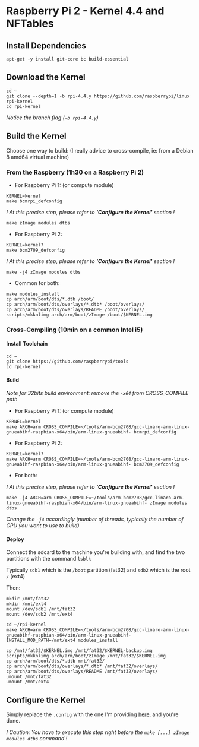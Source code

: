 # Raspberry Pi 2 - Kernel 4.4 and NFTables

## Install Dependencies

```
apt-get -y install git-core bc build-essential 
```

## Download the Kernel

```
cd ~
git clone --depth=1 -b rpi-4.4.y https://github.com/raspberrypi/linux rpi-kernel
cd rpi-kernel
```
*Notice the branch flag (`-b rpi-4.4.y`)*


## Build the Kernel
Choose one way to build:
(I really advice to cross-compile, ie: from a Debian 8 amd64 virtual machine)
### From the Raspberry (1h30 on a Raspberry Pi 2)
  - For Raspberry Pi 1: (or compute module)
```
KERNEL=kernel
make bcmrpi_defconfig
```
*! At this precise step, please refer to __'Configure the Kernel'__ section !*
```
make zImage modules dtbs
```
  - For Raspberry Pi 2:
```
KERNEL=kernel7
make bcm2709_defconfig
```
*! At this precise step, please refer to __'Configure the Kernel'__ section !*
```
make -j4 zImage modules dtbs
```
  - Common for both:
```
make modules_install
cp arch/arm/boot/dts/*.dtb /boot/
cp arch/arm/boot/dts/overlays/*.dtb* /boot/overlays/
cp arch/arm/boot/dts/overlays/README /boot/overlays/
scripts/mkknlimg arch/arm/boot/zImage /boot/$KERNEL.img
```

### Cross-Compiling (10min on a common Intel i5)
#### Install Toolchain
```
cd ~
git clone https://github.com/raspberrypi/tools
cd rpi-kernel
```

#### Build

*Note for 32bits build environment: remove the `-x64` from CROSS_COMPILE path*

  - For Raspberry Pi 1: (or compute module)
```
KERNEL=kernel
make ARCH=arm CROSS_COMPILE=~/tools/arm-bcm2708/gcc-linaro-arm-linux-gnueabihf-raspbian-x64/bin/arm-linux-gnueabihf- bcmrpi_defconfig
```

  - For Raspberry Pi 2:
```
KERNEL=kernel7
make ARCH=arm CROSS_COMPILE=~/tools/arm-bcm2708/gcc-linaro-arm-linux-gnueabihf-raspbian-x64/bin/arm-linux-gnueabihf- bcm2709_defconfig
```

- For both:

*! At this precise step, please refer to __'Configure the Kernel'__ section !*
```
make -j4 ARCH=arm CROSS_COMPILE=~/tools/arm-bcm2708/gcc-linaro-arm-linux-gnueabihf-raspbian-x64/bin/arm-linux-gnueabihf- zImage modules dtbs
```
*Change the `-j4` accordingly (number of threads, typically the number of CPU you want to use to build)*

#### Deploy
Connect the sdcard to the machine you're building with, and find the two partitions with the command `lsblk`

Typically `sdb1` which is the `/boot` partition (fat32) and `sdb2` which is the root `/` (ext4)

Then:
```
mkdir /mnt/fat32
mkdir /mnt/ext4
mount /dev/sdb1 /mnt/fat32
mount /dev/sdb2 /mnt/ext4
```
```
cd ~/rpi-kernel
make ARCH=arm CROSS_COMPILE=~/tools/arm-bcm2708/gcc-linaro-arm-linux-gnueabihf-raspbian-x64/bin/arm-linux-gnueabihf- INSTALL_MOD_PATH=/mnt/ext4 modules_install
```
```
cp /mnt/fat32/$KERNEL.img /mnt/fat32/$KERNEL-backup.img
scripts/mkknlimg arch/arm/boot/zImage /mnt/fat32/$KERNEL.img
cp arch/arm/boot/dts/*.dtb mnt/fat32/
cp arch/arm/boot/dts/overlays/*.dtb* /mnt/fat32/overlays/
cp arch/arm/boot/dts/overlays/README /mnt/fat32/overlays/
umount /mnt/fat32
umount /mnt/ext4
```



## Configure the Kernel

Simply replace the `.config` with the one I'm providing [here](.config), and you're done.

*! Caution: You have to execute this step right before the `make [...] zImage modules dtbs` command !*
